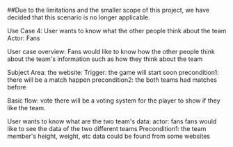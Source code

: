 ##Due to the limitations and the smaller scope of this project, we have decided that this scenario is no longer applicable.

Use Case 4:    User wants to know what the other people think about the team
Actor: 		Fans

User case overview:
		Fans would like to know how the other people think about the team's information such as how they think about the team

Subject Area: the website:
Trigger:	the game will start soon
precondition1: there will be a match happen
precondition2: the both teams had matches before

Basic flow:	vote
there will be a voting system for the player to show if they like the team.


User wants to know what are the two team's data:
actor: 					fans
fans would like to see the data of the two different teams
Precondition1:		the team member's height, weight, etc data could be found from some websites
